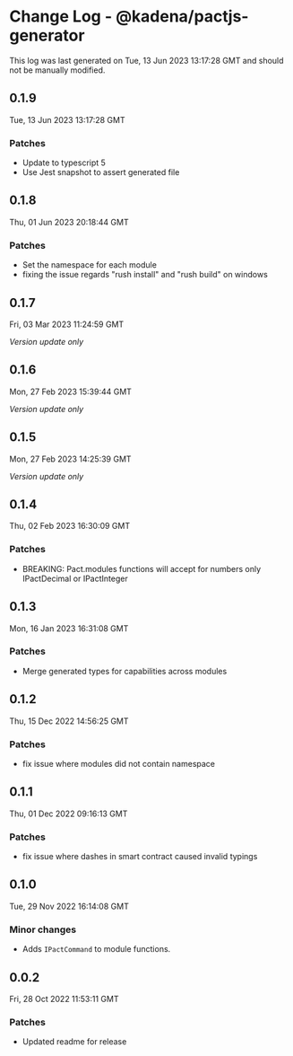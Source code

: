 # Change Log - @kadena/pactjs-generator

This log was last generated on Tue, 13 Jun 2023 13:17:28 GMT and should not be manually modified.

## 0.1.9
Tue, 13 Jun 2023 13:17:28 GMT

### Patches

- Update to typescript 5
- Use Jest snapshot to assert generated file

## 0.1.8
Thu, 01 Jun 2023 20:18:44 GMT

### Patches

- Set the namespace for each module
- fixing the issue regards "rush install" and "rush build" on windows

## 0.1.7
Fri, 03 Mar 2023 11:24:59 GMT

_Version update only_

## 0.1.6
Mon, 27 Feb 2023 15:39:44 GMT

_Version update only_

## 0.1.5
Mon, 27 Feb 2023 14:25:39 GMT

_Version update only_

## 0.1.4
Thu, 02 Feb 2023 16:30:09 GMT

### Patches

- BREAKING: Pact.modules functions will accept for numbers only IPactDecimal or IPactInteger

## 0.1.3
Mon, 16 Jan 2023 16:31:08 GMT

### Patches

- Merge generated types for capabilities across modules 

## 0.1.2
Thu, 15 Dec 2022 14:56:25 GMT

### Patches

- fix issue where modules did not contain namespace

## 0.1.1
Thu, 01 Dec 2022 09:16:13 GMT

### Patches

- fix issue where dashes in smart contract caused invalid typings

## 0.1.0
Tue, 29 Nov 2022 16:14:08 GMT

### Minor changes

- Adds `IPactCommand` to module functions.

## 0.0.2
Fri, 28 Oct 2022 11:53:11 GMT

### Patches

- Updated readme for release

